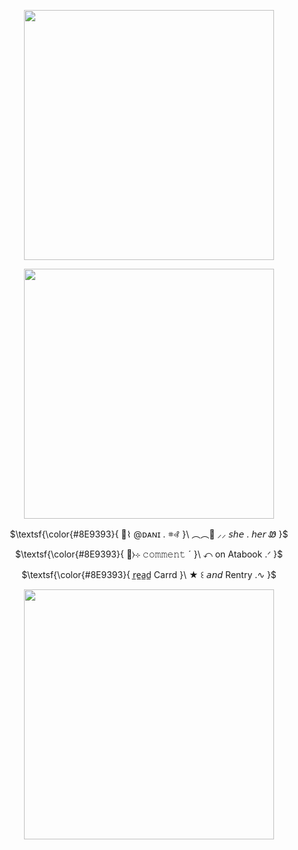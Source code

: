 <p align="center"> <img src="https://i.postimg.cc/ht00RnfR/Untitled-design-9-removebg-preview.png" width="400"/>
<p align="center"> <img src="https://i.postimg.cc/cCfC3snD/dani.gif" width="400"/>
<p align="center"> $\textsf{\color{#8E9393}{ 🚓⌇ @ᴅᴀɴɪ . 𖥻꘩ }\  ︵︵🍮 ⸝⸝  𝘴𝘩𝘦 . 𝘩𝘦𝘳 Ꮺ }$
<p align="center"> $\textsf{\color{#8E9393}{ 🎏⧽⊹ 𝚌𝚘𝚖𝚖𝚎𝚗𝚝 ˊ }\ ↶ on Atabook .ᐟ }$
<p align="center"> $\textsf{\color{#8E9393}{ r̲e̲a̲d̲ Carrd }\ ★ ꒰ 𝘢𝘯𝘥 Rentry .∿ }$
<p align="center"> <img src="https://i.postimg.cc/ht00RnfR/Untitled-design-9-removebg-preview.png" width="400"/>
